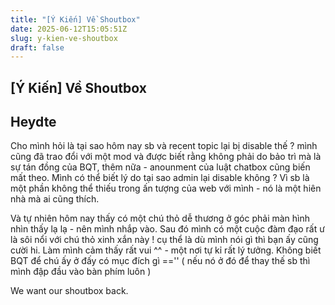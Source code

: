 ```yaml
---
title: "[Ý Kiến] Về Shoutbox"
date: 2025-06-12T15:05:51Z
slug: y-kien-ve-shoutbox
draft: false
---
```


## [Ý Kiến] Về Shoutbox

## Heydte

Cho mình hỏi là tại sao hôm nay sb và recent topic lại bị disable thế ? mình cũng đã trao đổi với một mod và được biết rằng không phải do bảo trì mà là sự tán đồng của BQT, thêm nữa - anounment của luật chatbox cũng biến mất theo. Mình có thể biết lý do tại sao admin lại disable không ? Vì sb là một phần không thể thiếu trong ấn tượng của web với mình - nó là một hiên nhà mà ai cũng thích.
 
Và tự nhiên hôm nay thấy có một chú thỏ dễ thương ở góc phải màn hình nhìn thấy lạ lạ - nên mình nhắp vào. Sau đó mình có một cuộc đàm đạo rất ư là sôi nổi với chú thỏ xinh xắn này ! cụ thể là dù mình nói gì thì bạn ấy cũng cười hi. Làm mình cảm thấy rất vui ^^ - một nơi tự kỉ rất lý tưởng. Không biết BQT để chú ấy ở đấy có mục đích gì =='' ( nếu nó ở đó để thay thế sb thì mình đập đầu vào bàn phím luôn  )
 
We want our shoutbox back.
